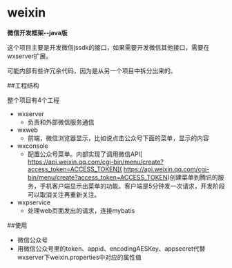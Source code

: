 # weixin
**微信开发框架--java版**

这个项目主要是开发微信jssdk的接口，如果需要开发微信其他接口，需要在 wxserver扩展。


可能内部有些许冗余代码，因为是从另一个项目中拆分出来的。


##工程结构

整个项目有4个工程


* wxserver
	* 负责和外部微信服务通信
* wxweb
	* 前端，微信浏览器显示，比如说点击公众号下面的菜单，显示的内容
* wxconsole
	* 配置公众号菜单。内部实现了调用微信API[ https://api.weixin.qq.com/cgi-bin/menu/create?access_token=ACCESS_TOKEN]( https://api.weixin.qq.com/cgi-bin/menu/create?access_token=ACCESS_TOKEN)创建菜单到腾讯的服务，手机客户端显示出菜单的功能。客户端是5分钟发一次请求，开发阶段可以取消关注再重新关注。
* wxpservice
	* 处理web页面发出的请求，连接mybatis


##使用
* 微信公众号
* 用微信公众号里的token、appid、encodingAESKey、appsecret代替wxserver下weixin.properties中对应的属性值